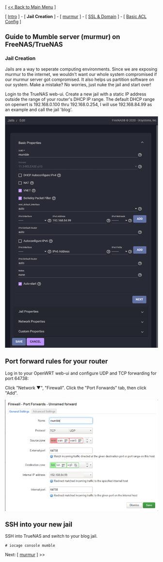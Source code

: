 [ [<< Back to Main Menu](https://github.com/seth586/guides/blob/master/README.md) ]

[ [Intro](README.md) ] - [ **Jail Creation** ] - [ [murmur](2_murmur.md) ] - [ [SSL & Domain](3_ssl_domain.md) ] - [ [Basic ACL Config](4_acl.md) ]

## Guide to Mumble server (murmur) on FreeNAS/TrueNAS
### Jail Creation

Jails are a way to seperate computing environments. Since we are exposing murmur to the internet, we wouldn't want our whole system compromised if our murmur server got compromised. It also helps us partition software on our system. Make a mistake? No worries, just nuke the jail and start over!

Login to the TrueNAS web-ui. Create a new jail with a static IP address outside the range of your router's DHCP IP range. The default DHCP range on openwrt is 192.168.0.100 thru 192.168.0.254, I will use 192.168.84.99 as an example and call the jail 'blog'.

![JailBlog](images/jailmumble.png)

## Port forward rules for your router

Log in to your OpenWRT web-ui and configure UDP and TCP forwarding for port 64738:

Click "Network ▼", "Firewall". Click the "Port Forwards" tab, then click "Add".

![mumbleportforward](images/mumbleportforward.png)

## SSH into your new jail
SSH into TrueNAS and switch to your blog jail.
```
# iocage console mumble
```

Next: [ [murmur](2_murmur.md) ] >>
